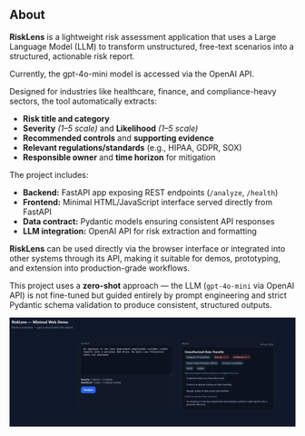 ## About

**RiskLens** is a lightweight risk assessment application that uses a Large Language Model (LLM) to transform unstructured, free-text scenarios into a structured, actionable risk report. 

Currently, the gpt-4o-mini model is accessed via the OpenAI API.

Designed for industries like healthcare, finance, and compliance-heavy sectors, the tool automatically extracts:  

- **Risk title and category**  
- **Severity** *(1–5 scale)* and **Likelihood** *(1–5 scale)*  
- **Recommended controls** and **supporting evidence**  
- **Relevant regulations/standards** (e.g., HIPAA, GDPR, SOX)  
- **Responsible owner** and **time horizon** for mitigation  

The project includes:  

- **Backend:** FastAPI app exposing REST endpoints (`/analyze`, `/health`)  
- **Frontend:** Minimal HTML/JavaScript interface served directly from FastAPI  
- **Data contract:** Pydantic models ensuring consistent API responses  
- **LLM integration:** OpenAI API for risk extraction and formatting  

**RiskLens** can be used directly via the browser interface or integrated into other systems through its API, making it suitable for demos, prototyping, and extension into production-grade workflows.  


This project uses a **zero-shot** approach — the LLM (`gpt-4o-mini` via OpenAI API) is not fine-tuned but guided entirely by prompt engineering and strict Pydantic schema validation to produce consistent, structured outputs.


![Alt text](sample.png)
